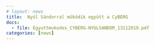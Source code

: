 ```yaml
---
# layout: news
title:  Nyúl Sándorral működik együtt a CyBERG
docs:
  - file: Egyuttmukodes_CYBERG-NYULSANDOR_13112019.pdf
categories: [news]
---
```

